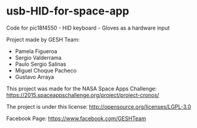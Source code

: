 # usb-HID-for-space-app
Code for pic18f4550 - HID keyboard - Gloves as a hardware input

Project made by GESH Team:
- Pamela Figueroa
- Sergio Valderrama
- Paulo Sergio Salinas
- Miguel Choque Pacheco
- Gustavo Arraya

This project was made for the NASA Space Apps Challenge:
https://2015.spaceappschallenge.org/project/project-cronos/

The project is under this license:
http://opensource.org/licenses/LGPL-3.0

Facebook Page:
https://www.facebook.com/GESHTeam
